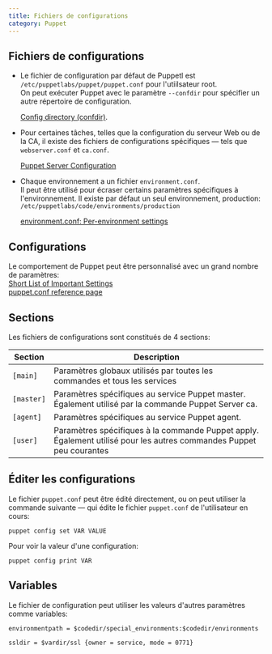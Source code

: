 ```yaml
---
title: Fichiers de configurations
category: Puppet
---
```


## Fichiers de configurations

* Le fichier de configuration par défaut de Puppetl est `/etc/puppetlabs/puppet/puppet.conf` pour l'utiilsateur root.  
  On peut exécuter Puppet avec le paramètre `--confdir` pour spécifier un autre répertoire de configuration.

  [Config directory (confdir)](https://puppet.com/docs/puppet/6.4/dirs_confdir.html).

* Pour certaines tâches, telles que la configuration du serveur Web ou de la CA, il existe des fichiers de configurations spécifiques — tels que `webserver.conf` et `ca.conf`.

  [Puppet Server Configuration](https://puppet.com/docs/puppetserver/6.3/configuration.html)

* Chaque environnement a un fichier `environment.conf`.  
  Il peut être utilisé pour écraser certains paramètres spécifiques à l'environnement.
  Il existe par défaut un seul environnement, production: `/etc/puppetlabs/code/environments/production`

  [environment.conf: Per-environment settings](https://puppet.com/docs/puppet/6.4/config_file_environment.html)

## Configurations

Le comportement de Puppet peut être personnalisé avec un grand nombre de paramètres:  
[Short List of Important Settings](https://puppet.com/docs/puppet/latest/config_important_settings.html)  
[puppet.conf reference page](https://puppet.com/docs/puppet/latest/config_file_main.html)

## Sections

Les fichiers de configurations sont constitués de 4 sections:

| Section    | Description
|---         |---
| `[main]`   | Paramètres globaux utilisés par toutes les commandes et tous les services
| `[master]` | Paramètres spécifiques au service Puppet master.<br> Également utilisé par la commande Puppet Server ca.
| `[agent]`  | Paramètres spécifiques au service Puppet agent.
| `[user]`   | Paramètres spécifiques à la commande Puppet apply.<br> Également utilisé pour les autres commandes Puppet peu courantes

## Éditer les configurations

Le fichier `puppet.conf` peut être édité directement, ou on peut utiliser la commande suivante — qui édite le fichier `puppet.conf` de l'utilisateur en cours:

```
puppet config set VAR VALUE
```

Pour voir la valeur d'une configuration:

```
puppet config print VAR
```

## Variables

Le fichier de configuration peut utiliser les valeurs d'autres paramètres comme variables:

```
environmentpath = $codedir/special_environments:$codedir/environments
```

```
ssldir = $vardir/ssl {owner = service, mode = 0771} 
```